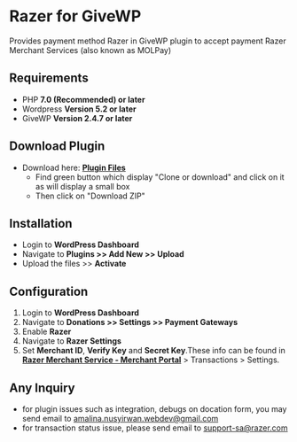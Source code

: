 # Razer for GiveWP

Provides payment method Razer in GiveWP plugin to accept payment Razer Merchant Services (also known as MOLPay) 

## Requirements

* PHP **7.0 (Recommended) or later**
* Wordpress **Version 5.2 or later**
* GiveWP **Version 2.4.7 or later**

## Download Plugin

* Download here: [**Plugin Files**](https://github.com/amaleena123/Razer-GiveWP)
  * Find green button which display "Clone or download" and click on it as will display a small box
  * Then click on "Download ZIP"

## Installation

* Login to **WordPress Dashboard**
* Navigate to **Plugins >> Add New >> Upload**
* Upload the files >> **Activate**

## Configuration

1. Login to **WordPress Dashboard**
2. Navigate to **Donations >> Settings >> Payment Gateways**
3. Enable **Razer**
4. Navigate to **Razer Settings**
5. Set **Merchant ID**, **Verify Key** and **Secret Key**.These info can be found in [**Razer Merchant Service - Merchant Portal**](https://portal.molpay.com/) > Transactions > Settings.

## Any Inquiry
* for plugin issues such as integration, debugs on docation form, you may send email to amalina.nusyirwan.webdev@gmail.com
* for transaction status issue, please send email to support-sa@razer.com
